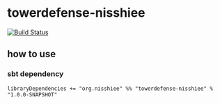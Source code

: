 towerdefense-nisshiee
========================================

[![Build Status](https://travis-ci.org/nisshiee/towerdefense-nisshiee.png?branch=master)](https://travis-ci.org/nisshiee/towerdefense-nisshiee)


how to use
----------------------------------------

### sbt dependency

```
libraryDependencies += "org.nisshiee" %% "towerdefense-nisshiee" % "1.0.0-SNAPSHOT"
```

